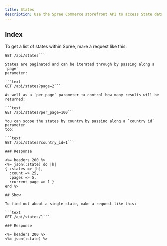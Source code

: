 ```yaml
---
title: States
description: Use the Spree Commerce storefront API to access State data.
---
```


## Index

To get a list of states within Spree, make a request like this:

```text
GET /api/states```

States are paginated and can be iterated through by passing along a `page`
parameter:

```text
GET /api/states?page=2```

As well as a `per_page` parameter to control how many results will be returned:

```text
GET /api/states?per_page=100```

You can scope the states by country by passing along a `country_id` parameter
too:

```text
GET /api/states?country_id=1```

### Response

<%= headers 200 %>
<%= json(:state) do |h|
{ :states => [h],
  :count => 25,
  :pages => 5,
  :current_page => 1 }
end %>

## Show

To find out about a single state, make a request like this:

```text
GET /api/states/1```

### Response

<%= headers 200 %>
<%= json(:state) %>
